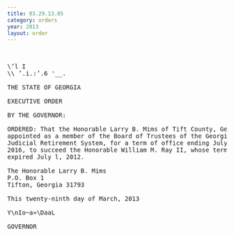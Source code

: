 ```yaml
---
title: 03.29.13.05
category: orders
year: 2013
layout: order
---
```


<pre> 

\‘l I
\\ ’.i.:’.6 '__.

THE STATE OF GEORGIA

EXECUTIVE ORDER

BY THE GOVERNOR:

ORDERED: That the Honorable Larry B. Mims of Tift County, Georgia, is
appointed as a member of the Board of Trustees of the Georgia
Judicial Retirement System, for a term of office ending July 1,
2016, to succeed the Honorable William M. Ray II, whose term
expired July l, 2012.

The Honorable Larry B. Mims
P.O. Box 1
Tifton, Georgia 31793

This twenty-ninth day of March, 2013

Y\nIo~a»\DaaL

GOVERNOR

</pre>
